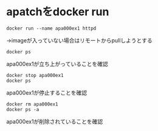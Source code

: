 # apatchをdocker run

```
docker run --name apa000ex1 httpd
```
→imageが入っていない場合はリモートからpullしようとする

```
docker ps
```
apa000ex1が立ち上がっていることを確認

```
docker stop apa000ex1
docker ps
```
apa000ex1が停止することを確認

```
docker rm apa000ex1
docker ps -a
```
apa000ex1が削除されていることを確認
